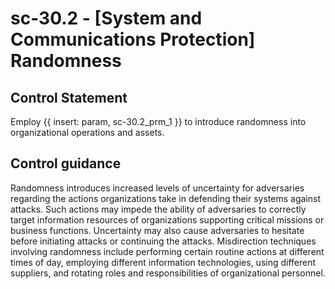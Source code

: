 # sc-30.2 - \[System and Communications Protection\] Randomness

## Control Statement

Employ {{ insert: param, sc-30.2_prm_1 }} to introduce randomness into organizational operations and assets.

## Control guidance

Randomness introduces increased levels of uncertainty for adversaries regarding the actions organizations take in defending their systems against attacks. Such actions may impede the ability of adversaries to correctly target information resources of organizations supporting critical missions or business functions. Uncertainty may also cause adversaries to hesitate before initiating attacks or continuing the attacks. Misdirection techniques involving randomness include performing certain routine actions at different times of day, employing different information technologies, using different suppliers, and rotating roles and responsibilities of organizational personnel.
